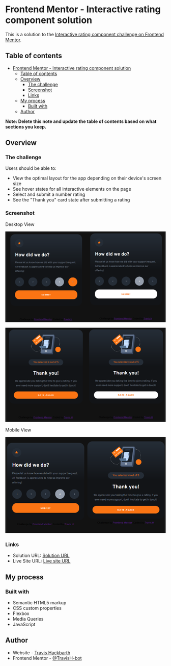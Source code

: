 # Frontend Mentor - Interactive rating component solution

This is a solution to the [Interactive rating component challenge on Frontend Mentor](https://www.frontendmentor.io/challenges/interactive-rating-component-koxpeBUmI).  

## Table of contents

- [Frontend Mentor - Interactive rating component solution](#frontend-mentor---interactive-rating-component-solution)
  - [Table of contents](#table-of-contents)
  - [Overview](#overview)
    - [The challenge](#the-challenge)
    - [Screenshot](#screenshot)
    - [Links](#links)
  - [My process](#my-process)
    - [Built with](#built-with)
  - [Author](#author)

**Note: Delete this note and update the table of contents based on what sections you keep.**

## Overview

### The challenge

Users should be able to:

- View the optimal layout for the app depending on their device's screen size
- See hover states for all interactive elements on the page
- Select and submit a number rating
- See the "Thank you" card state after submitting a rating

### Screenshot

Desktop View

![](./images/interactive-rating-component-1.png)

![](./images/interactive-rating-component-2.png)

Mobile View

![](./images/interactive-rating-component-3.png)


### Links

- Solution URL: [Solution URL](https://github.com/TravisH-bot/interactive-rating-component-main)
- Live Site URL: [Live site URL](https://travish-bot.github.io/interactive-rating-component-main/)

## My process

### Built with

- Semantic HTML5 markup
- CSS custom properties
- Flexbox
- Media Queries
- JavaScript

## Author

- Website - [Travis Hackbarth](https://travish-bot.github.io/My-Portfolio/)
- Frontend Mentor - [@TravisH-bot](https://www.frontendmentor.io/profile/TravisH-bot)

